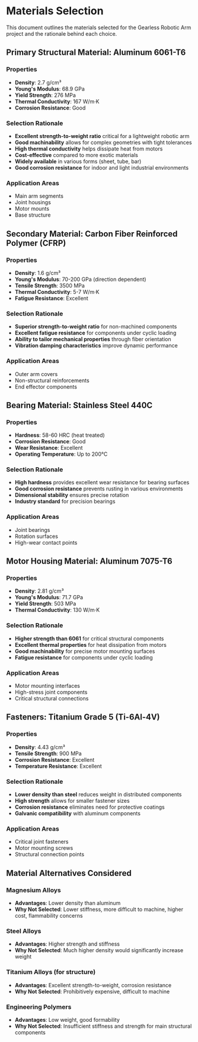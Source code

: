 # Materials Selection

This document outlines the materials selected for the Gearless Robotic Arm project and the rationale behind each choice.

## Primary Structural Material: Aluminum 6061-T6

### Properties
- **Density**: 2.7 g/cm³
- **Young's Modulus**: 68.9 GPa
- **Yield Strength**: 276 MPa
- **Thermal Conductivity**: 167 W/m·K
- **Corrosion Resistance**: Good

### Selection Rationale
- **Excellent strength-to-weight ratio** critical for a lightweight robotic arm
- **Good machinability** allows for complex geometries with tight tolerances
- **High thermal conductivity** helps dissipate heat from motors
- **Cost-effective** compared to more exotic materials
- **Widely available** in various forms (sheet, tube, bar)
- **Good corrosion resistance** for indoor and light industrial environments

### Application Areas
- Main arm segments
- Joint housings
- Motor mounts
- Base structure

## Secondary Material: Carbon Fiber Reinforced Polymer (CFRP)

### Properties
- **Density**: 1.6 g/cm³
- **Young's Modulus**: 70-200 GPa (direction dependent)
- **Tensile Strength**: 3500 MPa
- **Thermal Conductivity**: 5-7 W/m·K
- **Fatigue Resistance**: Excellent

### Selection Rationale
- **Superior strength-to-weight ratio** for non-machined components
- **Excellent fatigue resistance** for components under cyclic loading
- **Ability to tailor mechanical properties** through fiber orientation
- **Vibration damping characteristics** improve dynamic performance

### Application Areas
- Outer arm covers
- Non-structural reinforcements
- End effector components

## Bearing Material: Stainless Steel 440C

### Properties
- **Hardness**: 58-60 HRC (heat treated)
- **Corrosion Resistance**: Good
- **Wear Resistance**: Excellent
- **Operating Temperature**: Up to 200°C

### Selection Rationale
- **High hardness** provides excellent wear resistance for bearing surfaces
- **Good corrosion resistance** prevents rusting in various environments
- **Dimensional stability** ensures precise rotation
- **Industry standard** for precision bearings

### Application Areas
- Joint bearings
- Rotation surfaces
- High-wear contact points

## Motor Housing Material: Aluminum 7075-T6

### Properties
- **Density**: 2.81 g/cm³
- **Young's Modulus**: 71.7 GPa
- **Yield Strength**: 503 MPa
- **Thermal Conductivity**: 130 W/m·K

### Selection Rationale
- **Higher strength than 6061** for critical structural components
- **Excellent thermal properties** for heat dissipation from motors
- **Good machinability** for precise motor mounting surfaces
- **Fatigue resistance** for components under cyclic loading

### Application Areas
- Motor mounting interfaces
- High-stress joint components
- Critical structural connections

## Fasteners: Titanium Grade 5 (Ti-6Al-4V)

### Properties
- **Density**: 4.43 g/cm³
- **Tensile Strength**: 900 MPa
- **Corrosion Resistance**: Excellent
- **Temperature Resistance**: Excellent

### Selection Rationale
- **Lower density than steel** reduces weight in distributed components
- **High strength** allows for smaller fastener sizes
- **Corrosion resistance** eliminates need for protective coatings
- **Galvanic compatibility** with aluminum components

### Application Areas
- Critical joint fasteners
- Motor mounting screws
- Structural connection points

## Material Alternatives Considered

### Magnesium Alloys
- **Advantages**: Lower density than aluminum
- **Why Not Selected**: Lower stiffness, more difficult to machine, higher cost, flammability concerns

### Steel Alloys
- **Advantages**: Higher strength and stiffness
- **Why Not Selected**: Much higher density would significantly increase weight

### Titanium Alloys (for structure)
- **Advantages**: Excellent strength-to-weight, corrosion resistance
- **Why Not Selected**: Prohibitively expensive, difficult to machine

### Engineering Polymers
- **Advantages**: Low weight, good formability
- **Why Not Selected**: Insufficient stiffness and strength for main structural components

